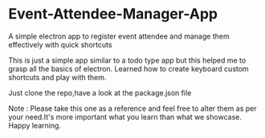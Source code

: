 # Event-Attendee-Manager-App
A simple electron app to register event attendee and manage them effectively with quick shortcuts

This is just a simple app similar to a todo type app but this helped me to grasp all the basics of electron.
Learned how to create keyboard custom shortcuts and play with them.

Just clone the repo,have a look at the package.json file

Note : Please take this one as a reference and feel free to alter them as per your need.It's more important what you learn than what we showcase. Happy learning.
